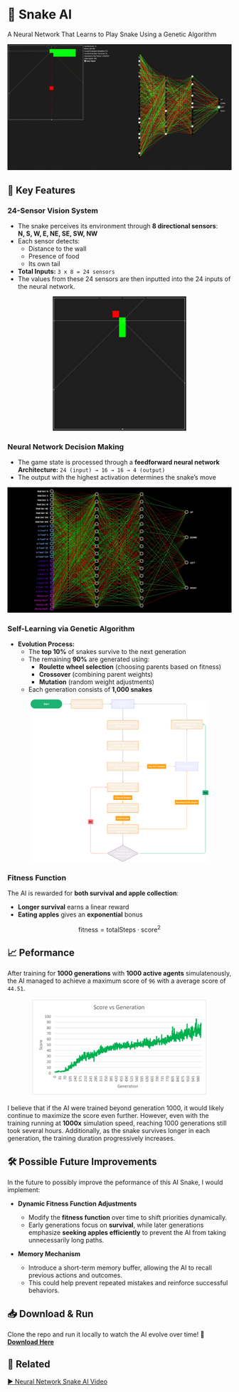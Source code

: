 # 🐍 Snake AI  

 A Neural Network That Learns to Play Snake Using a Genetic Algorithm

<p align="center">
  <img src="imgs/snakeGif.gif" alt="Snake AI in action">
</p>

## 🚀 Key Features  

### **24-Sensor Vision System**  
- The snake perceives its environment through **8 directional sensors**:  
  **N, S, W, E, NE, SE, SW, NW**  
- Each sensor detects:  
  - Distance to the wall  
  - Presence of food  
  - Its own tail  
- **Total Inputs:** `3 x 8 = 24 sensors`
- The values from these 24 sensors are then inputted into the 24 inputs of the neural network.

<p align="center">
  <img src="imgs/snakeSensors.PNG" width="300px" alt="Snake Sensor System">
</p>

### **Neural Network Decision Making**  
- The game state is processed through a **feedforward neural network**  
  **Architecture:** `24 (input) → 16 → 16 → 4 (output)`  
- The output with the highest activation determines the snake’s move  

<p align="center">
  <img src="imgs/neuralNetworkArchitecture.PNG" width="600px" alt="Neural Network Architecture">
</p>

### **Self-Learning via Genetic Algorithm**  
- **Evolution Process:**
  - The **top 10%** of snakes survive to the next generation  
  - The remaining **90%** are generated using:
    - **Roulette wheel selection** (choosing parents based on fitness)  
    - **Crossover** (combining parent weights)  
    - **Mutation** (random weight adjustments)  
  - Each generation consists of **1,000 snakes**  

<p align="center">
  <img src="imgs/snakeGeneticAlg.png" width="400px" alt="Genetic Algorithm Process">
</p>

### **Fitness Function**  
The AI is rewarded for **both survival and apple collection**:  
- **Longer survival** earns a linear reward  
- **Eating apples** gives an **exponential** bonus  

$$
\text{fitness} = \text{totalSteps} \cdot \text{score}^2
$$

## 📈 Peformance
After training for **1000 generations** with **1000 active agents** simulatenously, the AI managed to achieve a maximum score of `96` with a average score of `44.51`.

<p align = "center">
<img src="imgs/snakeChart.PNG" width="400px" alt="Snake Chart">
</p>

I believe that if the AI were trained beyond generation 1000, it would likely continue to maximize the score even further. However, even with the training running at **1000x** simulation speed, reaching 1000 generations still took several hours. Additionally, as the snake survives longer in each generation, the training duration progressively increases.

## 🛠️ Possible Future Improvements
In the future to possibly improve the peformance of this AI Snake, I would implement:
- **Dynamic Fitness Function Adjustments**
    - Modify the **fitness function** over time to shift priorities dynamically.
    - Early generations focus on **survival**, while later generations emphasize **seeking apples efficiently** to prevent the AI from taking unnecessarily long paths.

- **Memory Mechanism**  
  - Introduce a short-term memory buffer, allowing the AI to recall previous actions and outcomes.  
  - This could help prevent repeated mistakes and reinforce successful behaviors.  


## 📥 Download & Run  
Clone the repo and run it locally to watch the AI evolve over time!
🔗 **[Download Here](https://github.com/marchchris/SnakeGeneticAI/releases/tag/v1.0.0)**  



## 🎥 Related  
[▶️ Neural Network Snake AI Video](https://youtu.be/iqisOpNVir8?si=l0bohj50Q8YSrfJT)  
